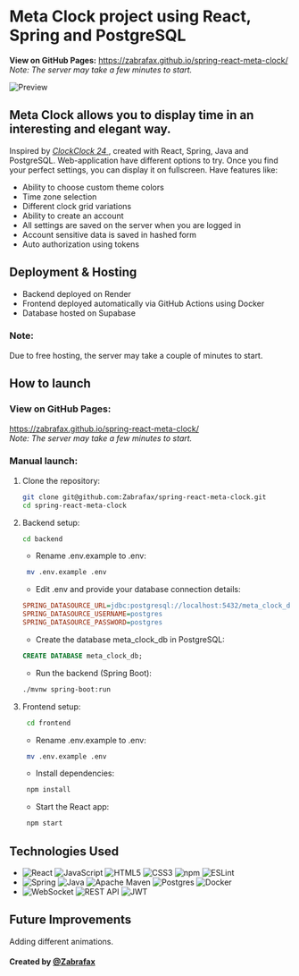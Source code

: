 # Meta Clock project using React, Spring and PostgreSQL

**View on GitHub Pages:** https://zabrafax.github.io/spring-react-meta-clock/  
*Note: The server may take a few minutes to start.*

![Preview](./assets/readme/meta-clock.gif)

## Meta Clock allows you to display time in an interesting and elegant way.

Inspired by [ *ClockClock 24* ](https://www.humanssince1982.com/en-eu/products/clockclock-24-white),
created with React, Spring, Java and PostgreSQL. Web-application have different options to try.
Once you find your perfect settings, you can display it on fullscreen. Have features like:

* Ability to choose custom theme colors
* Time zone selection
* Different clock grid variations
* Ability to create an account
* All settings are saved on the server when you are logged in
* Account sensitive data is saved in hashed form
* Auto authorization using tokens


## Deployment & Hosting

* Backend deployed on Render
* Frontend deployed automatically via GitHub Actions using Docker
* Database hosted on Supabase

### Note:
Due to free hosting, the server may take a couple of minutes to start.


## How to launch

### View on GitHub Pages:

https://zabrafax.github.io/spring-react-meta-clock/  
*Note: The server may take a few minutes to start.*

### Manual launch:

1. Clone the repository:
    ```bash
    git clone git@github.com:Zabrafax/spring-react-meta-clock.git
    cd spring-react-meta-clock
    ```
   
2. Backend setup:
    ```bash
    cd backend
    ```
   
   * Rename .env.example to .env:

   ```bash
    mv .env.example .env
    ```

   * Edit .env and provide your database connection details:
    
    ```ini
    SPRING_DATASOURCE_URL=jdbc:postgresql://localhost:5432/meta_clock_db
    SPRING_DATASOURCE_USERNAME=postgres
    SPRING_DATASOURCE_PASSWORD=postgres
    ```
    
   * Create the database meta_clock_db in PostgreSQL:
    
    ```sql
    CREATE DATABASE meta_clock_db;
    ```
    
   * Run the backend (Spring Boot):
      
    ```bash
    ./mvnw spring-boot:run
    ```

3. Frontend setup:
   ```bash
    cd frontend
    ```

   * Rename .env.example to .env:

   ```bash
    mv .env.example .env
    ```    

   * Install dependencies:
    
   ```bash
    npm install
    ```
    
   * Start the React app:
    
   ```bash
    npm start
    ```


## Technologies Used

* ![React](https://img.shields.io/badge/React-61DAFB?logo=react&logoColor=black)
  ![JavaScript](https://img.shields.io/badge/JavaScript-F7DF1E?logo=javascript&logoColor=black)
  ![HTML5](https://img.shields.io/badge/HTML5-E34F26?logo=html5&logoColor=white)
  ![CSS3](https://img.shields.io/badge/CSS3-1572B6?logo=css3&logoColor=white)
  ![npm](https://img.shields.io/badge/npm-CB3837?logo=npm&logoColor=white)
  ![ESLint](https://img.shields.io/badge/ESLint-4B32C3?logo=eslint&logoColor=white)
* ![Spring](https://img.shields.io/badge/spring-%236DB33F.svg?logo=spring&logoColor=white)
  ![Java](https://img.shields.io/badge/Java-007396?style=flat&logo=openjdk&logoColor=white)
  ![Apache Maven](https://img.shields.io/badge/Apache%20Maven-C71A36?logo=Apache%20Maven&logoColor=white)
  ![Postgres](https://img.shields.io/badge/postgres-%23316192.svg?logo=postgresql&logoColor=white)
  ![Docker](https://img.shields.io/badge/Docker-2496ED?logo=docker&logoColor=white)
* ![WebSocket](https://img.shields.io/badge/WebSocket-008080?logo=websocket&logoColor=white)
  ![REST API](https://img.shields.io/badge/REST_API-61DAFB?logo=rest&logoColor=white)
  ![JWT](https://img.shields.io/badge/JWT-000000?logo=jsonwebtokens&logoColor=white)


## Future Improvements

Adding different animations.

#### Created by [@Zabrafax](https://github.com/Zabrafax)